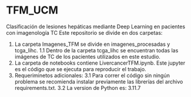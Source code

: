 # TFM_UCM
Clasificación de lesiones hepáticas mediante Deep Learning en pacientes con imagenología TC 
Este repositorio se divide en dos carpetas:

  1.  La carpeta Imagenes_TFM se divide en imagenes_procesadas y tcga_lihc.
    1.1  Dentro de la carpeta tcga_lihc se encuentran todas las imágenes de TC de los pacientes utilizados en este estudio.
  2.  La carpeta de notebooks contiene LivercancerTFM.ipynb. Este jupyter es el código que se ejecuta para reproducir el trabajo.
  3.  Requeriminetos adicionales:
    3.1  Para correr el código sin ningún problema se recomienda instalar previamente las librerías del archivo requirements.txt.
    3.2  La version de Python es: 3.11.7 
